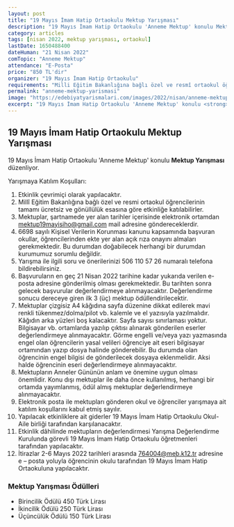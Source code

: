 ```yaml
---
layout: post
title: "19 Mayıs İmam Hatip Ortaokulu Mektup Yarışması"
description: "19 Mayıs İmam Hatip Ortaokulu 'Anneme Mektup' konulu Mektup Yarışması düzenliyor."
category: articles
tags: [nisan 2022, mektup yarışması, ortaokul]
lastDate: 1650488400
dateHuman: "21 Nisan 2022"
comTopic: "Anneme Mektup"
attendance: "E-Posta"
price: "850 TL'dir"
organizer: "19 Mayıs İmam Hatip Ortaokulu"
requirements: "Milli Eğitim Bakanlığına bağlı özel ve resmî ortaokul öğrencilerinin tamamını kapsamaktadır."
permalink: "anneme-mektup-yarismasi"
image: "https://edebiyatyarismalari.com/images/2022/nisan/anneme-mektup-yarismasi.jpg"
excerpt: "19 Mayıs İmam Hatip Ortaokulu 'Anneme Mektup' konulu <strong> Mektup Yarışması </strong> düzenliyor."
---
```


## 19 Mayıs İmam Hatip Ortaokulu Mektup Yarışması
19 Mayıs İmam Hatip Ortaokulu 'Anneme Mektup' konulu **Mektup Yarışması** düzenliyor.

Yarışmaya Katılım Koşulları:
1. Etkinlik çevrimiçi olarak yapılacaktır.
2. Millî Eğitim Bakanlığına bağlı özel ve resmi ortaokul öğrencilerinin tamamı ücretsiz ve gönüllülük esasına göre etkinliğe katılabilirler.
3. Mektuplar, şartnamede yer alan tarihler içerisinde elektronik ortamdan mektup19mayisiho@gmail.com mail adresine göndereceklerdir.
4. 6698 sayılı Kişisel Verilerin Korunması kanunu kapsamında başvuran okullar, öğrencilerinden ekte yer alan açık rıza onayını almaları gerekmektedir. Bu durumdan doğabilecek herhangi bir durumdan kurumumuz sorumlu değildir.
5. Yarışma ile ilgili soru ve önerilerinizi 506 110 57 26 numaralı telefona bildirebilirsiniz.
6. Başvuruların en geç 21 Nisan 2022 tarihine kadar yukarıda verilen e-posta adresine gönderilmiş olması gerekmektedir. Bu tarihten sonra gelecek başvurular değerlendirmeye alınmayacaktır. Değerlendirme sonucu dereceye giren ilk 3 (üç) mektup ödüllendirilecektir.
7. Mektuplar çizgisiz A4 kâğıdına sayfa düzenine dikkat edilerek mavi renkli tükenmez/dolma/pilot vb. kalemle ve el yazısıyla yazılmalıdır. Kâğıdın arka yüzleri boş kalacaktır. Sayfa sayısı sınırlaması yoktur. Bilgisayar vb. ortamlarda yazılıp çıktısı alınarak gönderilen eserler değerlendirmeye alınmayacaktır. Görme engelli ve/veya yazı yazmasında engel olan öğrencilerin yasal velileri öğrenciye ait eseri bilgisayar ortamından yazıp dosya halinde gönderebilir. Bu durumda olan öğrencinin engel bilgisi de gönderilecek dosyaya eklenmelidir. Aksi halde öğrencinin eseri değerlendirmeye alınmayacaktır.
8. Mektupların Anneler Gününün anlam ve önemine uygun olması önemlidir. Konu dışı mektuplar ile daha önce kullanılmış, herhangi bir ortamda yayımlanmış, ödül almış mektuplar değerlendirmeye alınmayacaktır.
9. Elektronik posta ile mektupları gönderen okul ve öğrenciler yarışmaya ait katılım koşullarını kabul etmiş sayılır.
10. Yapılacak etkinliklere ait giderler 19 Mayıs İmam Hatip Ortaokulu Okul-Aile birliği tarafından karşılanacaktır.
11. Etkinlik dâhilinde mektupların değerlendirmesi Yarışma Değerlendirme Kurulunda görevli 19 Mayıs İmam Hatip Ortaokulu öğretmenleri tarafından yapılacaktır.
12. İtirazlar 2-6 Mayıs 2022 tarihleri arasında 764004@meb.k12.tr adresine e – posta yoluyla öğrencinin okulu tarafından 19 Mayıs İmam Hatip Ortaokuluna yapılacaktır.

### Mektup Yarışması Ödülleri
- Birincilik Ödülü 450 Türk Lirası
- İkincilik Ödülü 250 Türk Lirası
- Üçüncülük Ödülü 150 Türk Lirası
